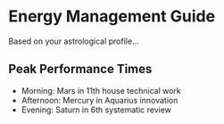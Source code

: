 # Energy Management Guide

Based on your astrological profile...

## Peak Performance Times
- Morning: Mars in 11th house technical work
- Afternoon: Mercury in Aquarius innovation
- Evening: Saturn in 6th systematic review